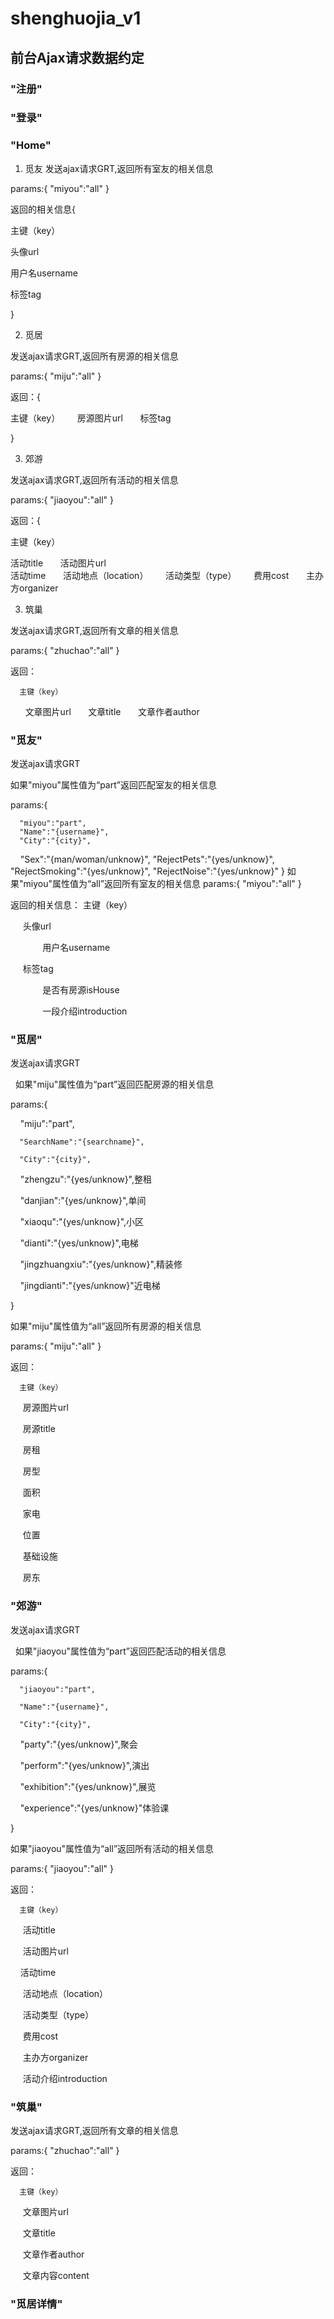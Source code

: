 # shenghuojia_v1

## 前台Ajax请求数据约定

### "注册"

### "登录"

### "Home"
1. 觅友
发送ajax请求GRT,返回所有室友的相关信息

params:{
"miyou":"all"
}

返回的相关信息{

主键（key）


头像url
              

用户名username
              

标签tag

}

2. 觅居

发送ajax请求GRT,返回所有房源的相关信息

params:{
"miju":"all"
}

返回：{

主键（key）
      
房源图片url
      
 标签tag
 
 }
 
3. 郊游

发送ajax请求GRT,返回所有活动的相关信息

params:{
"jiaoyou":"all"
}

返回：{

主键（key）

活动title
      
活动图片url
      
活动time
      
活动地点（location）
      
活动类型（type）
      
费用cost
      
主办方organizer

3. 筑巢

发送ajax请求GRT,返回所有文章的相关信息

params:{
"zhuchao":"all"
}

返回：

      主键（key）
      
      文章图片url
      
      文章title
      
      文章作者author
 
### "觅友"

 发送ajax请求GRT
 
   如果"miyou"属性值为“part”返回匹配室友的相关信息
   
params:{

      "miyou":"part",
      "Name":"{username}",
      "City":"{city}",
      "Sex":"{man/woman/unknow}",
      "RejectPets":"{yes/unknow}",
      "RejectSmoking":"{yes/unknow}",
      "RejectNoise":"{yes/unknow}"
}
  如果"miyou"属性值为“all”返回所有室友的相关信息
params:{
"miyou":"all"
}

返回的相关信息：
              主键（key）
              
              头像url
              
              用户名username
              
              标签tag
              
              是否有房源isHouse
              
              一段介绍introduction

### "觅居"

 发送ajax请求GRT
 
   如果"miju"属性值为“part”返回匹配房源的相关信息
   
params:{

      "miju":"part",
      
      "SearchName":"{searchname}",
      
      "City":"{city}",
      
      "zhengzu":"{yes/unknow}",整租
      
      "danjian":"{yes/unknow}",单间
      
      "xiaoqu":"{yes/unknow}",小区
      
      "dianti":"{yes/unknow}",电梯
      
      "jingzhuangxiu":"{yes/unknow}",精装修
      
      "jingdianti":"{yes/unknow}"近电梯
      
}

  如果"miju"属性值为“all”返回所有房源的相关信息
  
params:{
"miju":"all"
}

返回：

      主键（key）
      
      房源图片url
      
      房源title
      
      房租
      
      房型
      
      面积
      
      家电
      
      位置
      
      基础设施
      
      房东
      
### "郊游"

 发送ajax请求GRT
 
   如果"jiaoyou"属性值为“part”返回匹配活动的相关信息
   
params:{

      "jiaoyou":"part",
      
      "Name":"{username}",
      
      "City":"{city}",
      
      "party":"{yes/unknow}",聚会
      
      "perform":"{yes/unknow}",演出
      
      "exhibition":"{yes/unknow}",展览
      
      "experience":"{yes/unknow}"体验课
      
     
}

  如果"jiaoyou"属性值为“all”返回所有活动的相关信息
  
params:{
"jiaoyou":"all"
}

返回：

      主键（key）
      
      活动title
      
      活动图片url
      
      活动time
      
      活动地点（location）
      
      活动类型（type）
      
      费用cost
      
      主办方organizer
      
      活动介绍introduction
      

### "筑巢"

 发送ajax请求GRT,返回所有文章的相关信息
 
params:{
"zhuchao":"all"
}

返回：

      主键（key）
      
      文章图片url
      
      文章title
      
      文章作者author
      
      文章内容content
      
### "觅居详情"

